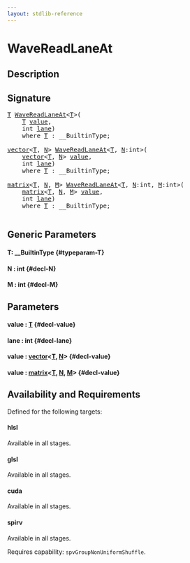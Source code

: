 ```yaml
---
layout: stdlib-reference
---
```


# WaveReadLaneAt

## Description





## Signature 

<pre>
<a href="/stdlib-reference/global-decls/WaveReadLaneAt#typeparam-T" class="code_type">T</a> <a href="/stdlib-reference/global-decls/WaveReadLaneAt">WaveReadLaneAt</a>&lt;<a href="/stdlib-reference/global-decls/WaveReadLaneAt#typeparam-T" class="code_type">T</a>&gt;(
    <a href="/stdlib-reference/global-decls/WaveReadLaneAt#typeparam-T" class="code_type">T</a> <a href="/stdlib-reference/global-decls/WaveReadLaneAt#decl-value" class="code_param">value</a>,
    <span class="code_keyword">int</span> <a href="/stdlib-reference/global-decls/WaveReadLaneAt#decl-lane" class="code_param">lane</a>)
    <span class='code_keyword'>where</span> <a href="/stdlib-reference/global-decls/WaveReadLaneAt#typeparam-T" class="code_type">T</a> : __BuiltinType;

<a href="/stdlib-reference/types/vector/index" class="code_type">vector</a>&lt;<a href="/stdlib-reference/global-decls/WaveReadLaneAt#typeparam-T" class="code_type">T</a>, <a href="/stdlib-reference/global-decls/WaveReadLaneAt#decl-N" class="code_var">N</a>&gt; <a href="/stdlib-reference/global-decls/WaveReadLaneAt">WaveReadLaneAt</a>&lt;<a href="/stdlib-reference/global-decls/WaveReadLaneAt#typeparam-T" class="code_type">T</a>, <a href="/stdlib-reference/global-decls/WaveReadLaneAt#decl-N" class="code_var">N</a>:<span class="code_keyword">int</span>&gt;(
    <a href="/stdlib-reference/types/vector/index" class="code_type">vector</a>&lt;<a href="/stdlib-reference/global-decls/WaveReadLaneAt#typeparam-T" class="code_type">T</a>, <a href="/stdlib-reference/global-decls/WaveReadLaneAt#decl-N" class="code_var">N</a>&gt; <a href="/stdlib-reference/global-decls/WaveReadLaneAt#decl-value" class="code_param">value</a>,
    <span class="code_keyword">int</span> <a href="/stdlib-reference/global-decls/WaveReadLaneAt#decl-lane" class="code_param">lane</a>)
    <span class='code_keyword'>where</span> <a href="/stdlib-reference/global-decls/WaveReadLaneAt#typeparam-T" class="code_type">T</a> : __BuiltinType;

<a href="/stdlib-reference/types/matrix/index" class="code_type">matrix</a>&lt;<a href="/stdlib-reference/global-decls/WaveReadLaneAt#typeparam-T" class="code_type">T</a>, <a href="/stdlib-reference/global-decls/WaveReadLaneAt#decl-N" class="code_var">N</a>, <a href="/stdlib-reference/global-decls/WaveReadLaneAt#decl-M" class="code_var">M</a>&gt; <a href="/stdlib-reference/global-decls/WaveReadLaneAt">WaveReadLaneAt</a>&lt;<a href="/stdlib-reference/global-decls/WaveReadLaneAt#typeparam-T" class="code_type">T</a>, <a href="/stdlib-reference/global-decls/WaveReadLaneAt#decl-N" class="code_var">N</a>:<span class="code_keyword">int</span>, <a href="/stdlib-reference/global-decls/WaveReadLaneAt#decl-M" class="code_var">M</a>:<span class="code_keyword">int</span>&gt;(
    <a href="/stdlib-reference/types/matrix/index" class="code_type">matrix</a>&lt;<a href="/stdlib-reference/global-decls/WaveReadLaneAt#typeparam-T" class="code_type">T</a>, <a href="/stdlib-reference/global-decls/WaveReadLaneAt#decl-N" class="code_var">N</a>, <a href="/stdlib-reference/global-decls/WaveReadLaneAt#decl-M" class="code_var">M</a>&gt; <a href="/stdlib-reference/global-decls/WaveReadLaneAt#decl-value" class="code_param">value</a>,
    <span class="code_keyword">int</span> <a href="/stdlib-reference/global-decls/WaveReadLaneAt#decl-lane" class="code_param">lane</a>)
    <span class='code_keyword'>where</span> <a href="/stdlib-reference/global-decls/WaveReadLaneAt#typeparam-T" class="code_type">T</a> : __BuiltinType;

</pre>

## Generic Parameters

#### T: \_\_BuiltinType {#typeparam-T}
#### N  : int {#decl-N}
#### M  : int {#decl-M}

## Parameters

#### value  : [T](/stdlib-reference/global-decls/WaveReadLaneAt#typeparam-T) {#decl-value}
#### lane  : int {#decl-lane}
#### value  : [vector](/stdlib-reference/types/vector/index)\<[T](/stdlib-reference/types/vector/index#typeparam-T), [N](/stdlib-reference/types/vector/index#decl-N)\> {#decl-value}
#### value  : [matrix](/stdlib-reference/types/matrix/index)\<[T](/stdlib-reference/types/matrix/T), [N](/stdlib-reference/types/matrix/index#decl-N), [M](/stdlib-reference/types/matrix/index#decl-M)\> {#decl-value}

## Availability and Requirements

Defined for the following targets:

#### hlsl
Available in all stages.

#### glsl
Available in all stages.

#### cuda
Available in all stages.

#### spirv
Available in all stages.

Requires capability: `spvGroupNonUniformShuffle`.


